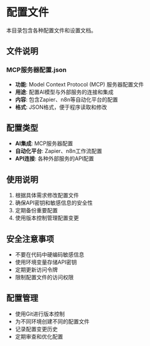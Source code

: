 # 配置文件

本目录包含各种配置文件和设置文档。

## 文件说明

### MCP服务器配置.json
- **功能**: Model Context Protocol (MCP) 服务器配置文件
- **用途**: 配置AI模型与外部服务的连接和集成
- **内容**: 包含Zapier、n8n等自动化平台的配置
- **格式**: JSON格式，便于程序读取和修改

## 配置类型
- **AI集成**: MCP服务器配置
- **自动化平台**: Zapier、n8n工作流配置
- **API连接**: 各种外部服务的API配置

## 使用说明
1. 根据具体需求修改配置文件
2. 确保API密钥和敏感信息的安全性
3. 定期备份重要配置
4. 使用版本控制管理配置变更

## 安全注意事项
- 不要在代码中硬编码敏感信息
- 使用环境变量存储API密钥
- 定期更新访问令牌
- 限制配置文件的访问权限

## 配置管理
- 使用Git进行版本控制
- 为不同环境创建不同的配置文件
- 记录配置变更历史
- 定期审查和优化配置 
